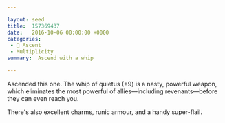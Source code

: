 ```yaml
---

layout: seed
title:  157369437
date:   2016-10-06 00:00:00 +0000
categories:
 - 🌱 Ascent
 - Multiplicity
summary:  Ascend with a whip

---
```


Ascended this one. The whip of quietus (+9) is a nasty, powerful weapon, which eliminates the most powerful of allies—including revenants—before they can even reach you. 

There's also excellent charms, runic armour, and a handy super-flail.